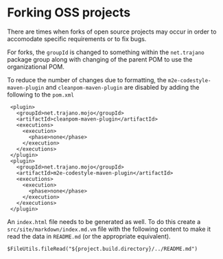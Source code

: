 Forking OSS projects
====================

There are times when forks of open source projects may occur in order to accomodate specific requirements or to fix bugs.

For forks, the `groupId` is changed to something within the `net.trajano` package group along with changing of the parent POM to use the organizational POM.

To reduce the number of changes due to formatting, the `m2e-codestyle-maven-plugin` and `cleanpom-maven-plugin` are disabled by adding the following to the `pom.xml`

     <plugin>
       <groupId>net.trajano.mojo</groupId>
       <artifactId>cleanpom-maven-plugin</artifactId>
       <executions>
         <execution>
           <phase>none</phase>
         </execution>
       </executions>
     </plugin>
     <plugin>
       <groupId>net.trajano.mojo</groupId>
       <artifactId>m2e-codestyle-maven-plugin</artifactId>
       <executions>
         <execution>
           <phase>none</phase>
         </execution>
       </executions>
     </plugin>

An `index.html` file needs to be generated as well.  To do this create a `src/site/markdown/index.md.vm` file with the following content to make it read the data in `README.md` (or the appropriate equivalent).

    $FileUtils.fileRead("${project.build.directory}/../README.md")
